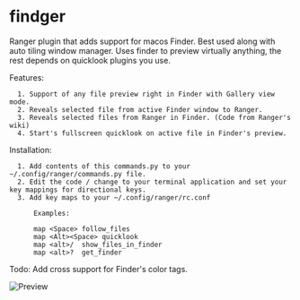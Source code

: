 # findger
Ranger plugin that adds support for macos Finder. Best used along with auto tiling window manager. Uses finder to preview virtually anything, the rest depends on quicklook plugins you use.

Features:
```
  1. Support of any file preview right in Finder with Gallery view mode.
  2. Reveals selected file from active Finder window to Ranger.
  3. Reveals selected files from Ranger in Finder. (Code from Ranger's wiki)
  4. Start's fullscreen quicklook on active file in Finder's preview.
```
Installation:
```
  1. Add contents of this commands.py to your ~/.config/ranger/commands.py file.
  2. Edit the code / change to your terminal application and set your key mappings for directional keys.
  3. Add key maps to your ~/.config/ranger/rc.conf

      Examples:

      map <Space> follow_files
      map <Alt><Space> quicklook
      map <alt>/  show_files_in_finder
      map <alt>?  get_finder
```

Todo: Add cross support for Finder's color tags.

![Preview](/repository/preview.png?raw=true "Preview")

